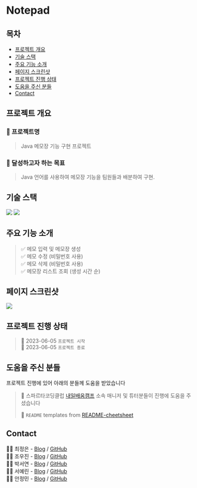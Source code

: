 # Notepad
> 

## 목차
* [프로젝트 개요](#프로젝트-개요)
* [기술 스택](#기술-스택)
* [주요 기능 소개](#주요-기능-소개)
* [페이지 스크린샷](#페이지-스크린샷)
* [프로젝트 진행 상태](#프로젝트-진행-상태)
* [도움을 주신 분들](#도움을-주신-분들)
* [Contact](#contact)
<!-- * [License](#license) -->


## 프로젝트 개요
### 📛 프로젝트명
> Java 메모장 기능 구현 프로젝트

### 🥅 달성하고자 하는 목표 
> Java 언어를 사용하여 메모장 기능을 팀원들과 배분하여 구현. <br>



## 기술 스택
<div align=left>
<img src="https://img.shields.io/badge/java-007396?style=for-the-badge&logo=java&logoColor=white"> 
<img src="https://img.shields.io/badge/github-181717?style=for-the-badge&logo=github&logoColor=white">
</div>

## 주요 기능 소개
> ✅ 메모 입력 및 메모장 생성<br>
> ✅ 메모 수정 (비밀번호 사용)<br>
> ✅ 메모 삭제 (비밀번호 사용)<br>
> ✅ 메모장 리스트 조회 (생성 시간 순)<br>

## 페이지 스크린샷
![](https://velog.velcdn.com/images/temprmn/post/dc50297a-0b29-41ac-a967-770b2b157efb/image.png)

## 프로젝트 진행 상태
> 🚩 2023-06-05 `프로젝트 시작`<br>
> 🚩 2023-06-05 `프로젝트 종료`
 

## 도움을 주신 분들
프로젝트 진행에 있어 아래의 분들께 도움을 받았습니다 <br>

> 🤝 스파르타코딩클럽 [내일배움캠프](https://nbcamp.spartacodingclub.kr/) 소속 매니저 및 튜터분들이 진행에 도움을 주셨습니다<br>
> 
> 🤝 `README` templates from [README-cheetsheet](https://github.com/ritaly/README-cheatsheet)


## Contact
👩‍💻 최정은 - [Blog](https://velog.io/@temprmn) / [GitHub](https://github.com/jungeun5-choi/)<br>
👨‍💻 조우진 - [Blog]() / [GitHub](https://github.com/VVooJIN3)<br>
👩‍💻 박서연 - [Blog]() / [GitHub](https://github.com/seoyeonpark99)<br>
👩‍💻 서예린 - [Blog]() / [GitHub](https://github.com/yesrin)<br>
👨‍💻 안정민 - [Blog](https://velog.io/@symbol9550) / [GitHub](https://github.com/MI-Ryeon)<br>
